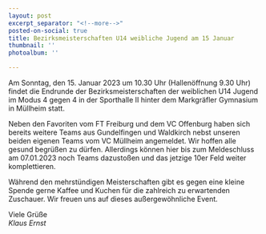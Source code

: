 ```yaml
---
layout: post
excerpt_separator: "<!--more-->"
posted-on-social: true
title: Bezirksmeisterschaften U14 weibliche Jugend am 15 Januar
thumbnail: ''
photoalbum: ''

---
```

Am Sonntag, den 15. Januar 2023 um 10.30 Uhr (Hallenöffnung 9.30 Uhr) findet die Endrunde der Bezirksmeisterschaften der weiblichen U14 Jugend im Modus 4 gegen 4 in der Sporthalle II hinter dem Markgräfler Gymnasium in Müllheim statt.

Neben den Favoriten vom FT Freiburg und dem VC Offenburg haben sich bereits weitere Teams aus Gundelfingen und Waldkirch nebst unseren beiden eigenen Teams vom VC Müllheim angemeldet. Wir hoffen alle gesund begrüßen zu dürfen. Allerdings können hier bis zum Meldeschluss am 07.01.2023 noch Teams dazustoßen und das jetzige 10er Feld weiter komplettieren.

Während den mehrstündigen Meisterschaften gibt es gegen eine kleine Spende gerne Kaffee und Kuchen für die zahlreich zu erwartenden Zuschauer. Wir freuen uns auf dieses außergewöhnliche Event.

Viele Grüße  
_Klaus Ernst_